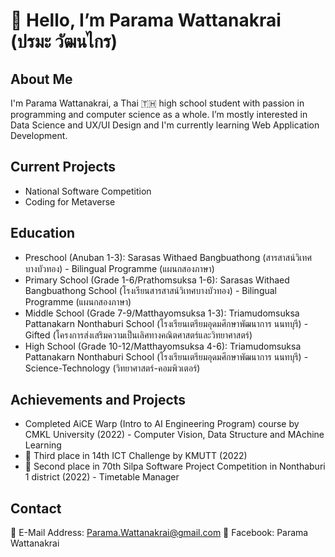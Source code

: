 # 👋 Hello, I’m Parama Wattanakrai (ปรมะ วัฒนไกร)

## About Me
  I'm Parama Wattanakrai, a Thai 🇹🇭 high school student with passion in programming and computer science as a whole. I’m mostly interested in Data Science and UX/UI Design and I'm currently learning Web Application Development.

## Current Projects
* National Software Competition
* Coding for Metaverse

## Education
* Preschool (Anuban 1-3): Sarasas Withaed Bangbuathong (สารสาสน์วิเทศบางบัวทอง) - Bilingual Programme (แผนกสองภาษา)
* Primary School (Grade 1-6/Prathomsuksa 1-6): Sarasas Withaed Bangbuathong School (โรงเรียนสารสาสน์วิเทศบางบัวทอง) - Bilingual Programme (แผนกสองภาษา)
* Middle School (Grade 7-9/Matthayomsuksa 1-3): Triamudomsuksa Pattanakarn Nonthaburi School (โรงเรียนเตรียมอุดมศึกษาพัฒนาการ นนทบุรี) - Gifted (โครงการส่งเสริมความเป็นเลิศทางคณิตศาสตร์และวิทยาศาสตร์)
* High School (Grade 10-12/Matthayomsuksa 4-6): Triamudomsuksa Pattanakarn Nonthaburi School (โรงเรียนเตรียมอุดมศึกษาพัฒนาการ นนทบุรี) - Science-Technology (วิทยาศาสตร์-คอมพิวเตอร์)

## Achievements and Projects
* Completed AiCE Warp (Intro to AI Engineering Program) course by CMKL University (2022) - Computer Vision, Data Structure and MAchine Learning
* 🥉 Third place in 14th ICT Challenge by KMUTT (2022)
* 🥈 Second place in 70th Silpa Software Project Competition in Nonthaburi 1 district (2022) - Timetable Manager

## Contact
📧 E-Mail Address: Parama.Wattanakrai@gmail.com
📘 Facebook: Parama Wattanakrai

<!---
ParamaWattanakrai/ParamaWattanakrai is a ✨ special ✨ repository because its `README.md` (this file) appears on your GitHub profile.
You can click the Preview link to take a look at your changes.
--->
